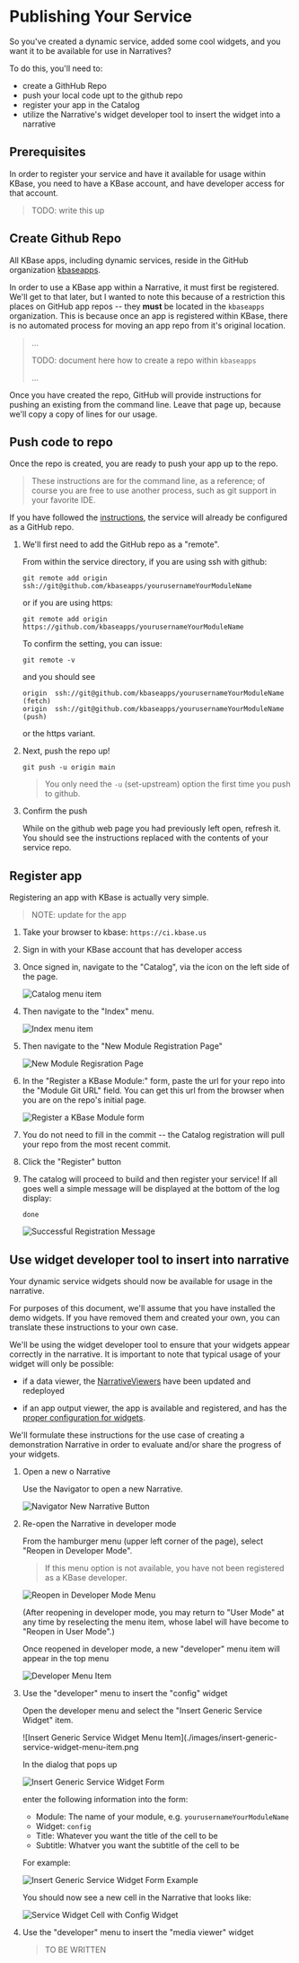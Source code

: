 # Publishing Your Service

So you've created a dynamic service, added some cool widgets, and you want it to be
available for use in Narratives?

To do this, you'll need to:

- create a GithHub Repo
- push your local code upt to the github repo
- register your app in the Catalog
- utilize the Narrative's widget developer tool to insert the widget into a narrative

## Prerequisites

In order to register your service and have it available for usage within KBase, you need
to have a KBase account, and have developer access for that account.

> TODO: write this up

## Create Github Repo

All KBase apps, including dynamic services, reside in the GitHub organization
[kbaseapps](https://github.com/kbaseapps).

In order to use a KBase app within a Narrative, it must first be registered. We'll get
to that later, but I wanted to note this because of a restriction this places on GitHub
app repos -- they __must__ be located in the `kbaseapps` organization. This is because
once an app is registered within KBase, there is no automated process for moving an app
repo from it's original location.

> ...
>
> TODO: document here how to create a repo within `kbaseapps`
>
> ...

Once you have created the repo, GitHub will provide instructions for pushing an existing
from the command line. Leave that page up, because we'll copy a copy of lines for our usage.

## Push code to repo

Once the repo is created, you are ready to push your app up to the repo.

> These instructions are for the command line, as a reference; of course you are free to
> use another process, such as git support in your favorite IDE.

If you have followed the [instructions](./creating-dynamic-service-for-widgets-tldr.md),
the service will already be configured as a GitHub repo.

1. We'll first need to add the GitHub repo as a "remote".

    From within the service directory, if you are using ssh with github:

    ```shell
    git remote add origin ssh://git@github.com/kbaseapps/yourusernameYourModuleName
    ```

    or if you are using https:

    ```shell
    git remote add origin https://github.com/kbaseapps/yourusernameYourModuleName
    ```

    To confirm the setting, you can issue:

    ```shell
    git remote -v
    ```

    and you should see

    ```shell
    origin	ssh://git@github.com/kbaseapps/yourusernameYourModuleName (fetch)
    origin	ssh://git@github.com/kbaseapps/yourusernameYourModuleName (push)
    ```

    or the https variant.

2. Next, push the repo up!

    ```shell
    git push -u origin main
    ```

    > You only need the `-u` (set-upstream) option the first time you push to github.

3. Confirm the push

    While on the github web page you had previously left open, refresh it. You should
    see the instructions replaced with the contents of your service repo.

## Register app

Registering an app with KBase is actually very simple.

> NOTE: update for the app

1. Take your browser to kbase: `https://ci.kbase.us`

2. Sign in with your KBase account that has developer access

3. Once signed in, navigate to the "Catalog", via the icon on the left side of the page.

    ![Catalog menu item](./images/catalog_menu_item.png)

4. Then navigate to the "Index" menu.

    ![Index menu item](./images/index_menu_item.png)

5. Then navigate to the "New Module Registration Page"

    ![New Module Regisration Page](./images/new_module_registration_page_menu_item.png)

6. In the "Register a KBase Module:" form, paste the url for your repo into the "Module
   Git URL" field. You can get this url from the browser when you are on the repo's
   initial page.

    ![Register a KBase Module form](./images/register_a_kbase_module_view.png)

7. You do not need to fill in the commit -- the Catalog registration will pull your repo
   from the most recent commit.

8. Click the "Register" button

9. The catalog will proceed to build and then register your service! If all goes well a
   simple message will be displayed at the bottom of the log display:

   ```text
   done
   ```

   ![Successful Registration Message](./images/registration-done.png)

## Use widget developer tool to insert into narrative

Your dynamic service widgets should now be available for usage in the narrative.

For purposes of this document, we'll assume that you have installed the demo widgets. If
you have removed them and created your own, you can translate these instructions to your
own case.

We'll be using the widget developer tool to ensure that your widgets appear correctly in
the narrative. It is important to note that typical usage of your widget will only be
possible:

- if a data viewer, the [NarrativeViewers](./updating-narrative-viewers.md) have been
updated and redeployed

- if an app output viewer, the app is available and registered, and has the [proper
configuration for widgets](./configuring-apps.md).

We'll formulate these instructions for the use case of creating a demonstration
Narrative in order to evaluate and/or share the progress of your widgets.

1. Open a new o Narrative

    Use the Navigator to open a new Narrative.

    ![Navigator New Narrative Button](./images/navigator-new-narrative.png)

2. Re-open the Narrative in developer mode

    From the hamburger menu (upper left corner of the page), select "Reopen in Developer
    Mode".

    > If this menu option is not available, you have not been registered as a KBase
    > developer.

    ![Reopen in Developer Mode Menu](./images/reopen-in-developer-mode.png)

    (After reopening in developer mode, you may return to "User Mode" at any time by
    reselecting the menu item, whose label will have become to "Reopen in User Mode".)

    Once reopened in developer mode, a new "developer" menu item will appear in the top
    menu

    ![Developer Menu Item](./images/developer-menu-item.png)

3. Use the "developer" menu to insert the "config" widget

    Open the developer menu and select the "Insert Generic Service Widget" item.

    ![Insert Generic Service Widget Menu Item](./images/insert-generic-service-widget-menu-item.png

    In the dialog that pops up

    ![Insert Generic Service Widget Form](./images/insert-generic-service-widget-form.png)

    enter the following information into the form:

    - Module: The name of your module, e.g. `yourusernameYourModuleName`
    - Widget: `config`
    - Title: Whatever you want the title of the cell to be
    - Subtitle: Whatver you want the subtitle of the cell to be

    For example:

    ![Insert Generic Service Widget Form
    Example](./images/insert-generic-service-widget-form-example.png)

    You should now see a new cell in the Narrative that looks like:

    ![Service Widget Cell with Config Widget](./images/config-service-widget-cell.png)

4. Use the "developer" menu to insert the "media viewer" widget

    > TO BE WRITTEN

